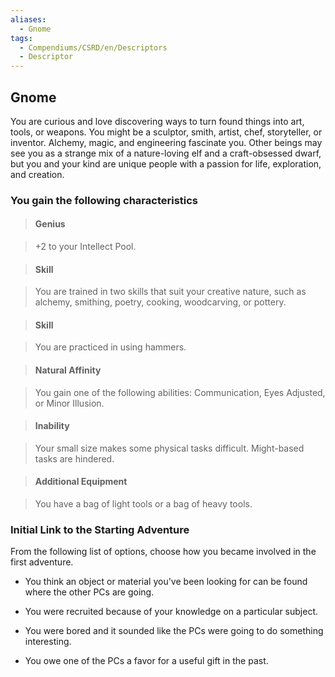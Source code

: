 ```yaml
---
aliases:
  - Gnome
tags:
  - Compendiums/CSRD/en/Descriptors
  - Descriptor
---
```

    
## Gnome      
You are curious and love discovering ways to turn found things into art, tools, or weapons. You might be a sculptor, smith, artist, chef, storyteller, or inventor. Alchemy, magic, and engineering fascinate you. Other beings may see you as a strange mix of a nature-loving elf and a craft-obsessed dwarf, but you and your kind are unique people with a passion for life, exploration, and creation.    
### You gain the following characteristics      
> #### Genius    
> +2 to your Intellect Pool.      
    
> #### Skill    
> You are trained in two skills that suit your creative nature, such as alchemy, smithing, poetry, cooking, woodcarving, or pottery.      
    
> #### Skill    
> You are practiced in using hammers.      
    
> #### Natural Affinity    
> You gain one of the following abilities: Communication, Eyes Adjusted, or Minor Illusion.      
    
> #### Inability    
> Your small size makes some physical tasks difficult. Might-based tasks are hindered.      
    
> #### Additional Equipment    
> You have a bag of light tools or a bag of heavy tools.      
    
### Initial Link to the Starting Adventure      
From the following list of options, choose how you became involved in the first adventure.      
- You think an object or material you've been looking for can be found where the other PCs are going.      
- You were recruited because of your knowledge on a particular subject.      
- You were bored and it sounded like the PCs were going to do something interesting.      
- You owe one of the PCs a favor for a useful gift in the past.  